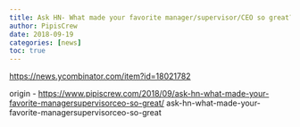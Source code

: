 ```yaml
---
title: Ask HN- What made your favorite manager/supervisor/CEO so great?
author: PipisCrew
date: 2018-09-19
categories: [news]
toc: true
---
```


https://news.ycombinator.com/item?id=18021782

origin - https://www.pipiscrew.com/2018/09/ask-hn-what-made-your-favorite-managersupervisorceo-so-great/ ask-hn-what-made-your-favorite-managersupervisorceo-so-great